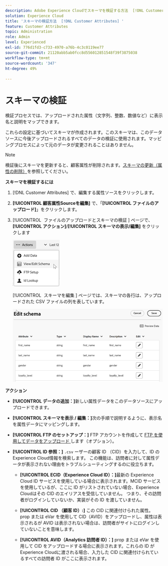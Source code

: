 ```yaml
---
description: Adobe Experience Cloudでスキーマを検証する方法  [!DNL Customer Attributes]  説明します。
solution: Experience Cloud
title: 'スキーマの検証方法  [!DNL Customer Attributes] '
feature: Customer Attributes
topic: Administration
role: Admin
level: Experienced
exl-id: 776d1fd3-c733-4970-a76b-4c3c0119ee77
source-git-commit: 21120abb5ab0fcc8d556012851548f39f3875038
workflow-type: tm+mt
source-wordcount: '347'
ht-degree: 49%

---
```


# スキーマの検証

検証プロセスでは、アップロードされた属性（文字列、整数、数値など）に表示名と説明をマップできます。

これらの設定に基づいてスキーマが作成されます。このスキーマは、このデータソースに今後アップロードされるすべてのデータの検証に使用されます。マッピングプロセスによって元のデータが変更されることはありません。

>[!NOTE]
>
>検証後にスキーマを更新すると、顧客属性が削除されます。[スキーマの更新（属性の削除）](t-crs-usecase.md)を参照してください。

**スキーマを検証するには**

1. [!DNL Customer Attributes] で、編集する属性ソースをクリックします。

1. **[!UICONTROL 顧客属性Sourceを編集]** で、「**[!UICONTROL ファイルのアップロード]**」をクリックします。

1. [!UICONTROL &#x200B; ファイルのアップロードとスキーマの検証 &#x200B;] ページで、**[!UICONTROL アクション]**/**[!UICONTROL スキーマの表示/編集]** をクリックします

   ![スキーマの編集](assets/view_edit_schema.png)

   [!UICONTROL &#x200B; スキーマを編集 &#x200B;] ページでは、スキーマの各行は、アップロードされた CSV ファイルの列を表しています。

   ![Experience Cloudのスキーマページを編集 ](assets/edit-schema.png)

**アクション**

* **[!UICONTROL データの追加：]**&#x200B;新しい属性データをこのデータソースにアップロードできます。

* **[!UICONTROL スキーマを表示 / 編集：]**&#x200B;次の手順で説明するように、表示名を属性データにマッピングします。

* **[!UICONTROL FTP のセットアップ：]** FTP アカウントを作成して [FTP を使用してデータをアップロード ](t-upload-attributes-ftp.md) します（オプション）。

* **[!UICONTROL ID 参照：]** `.csv` ーザーの顧客 ID （CID）を入力して、ID のExperience Cloud情報を検索します。 この機能は、訪問者に対して属性データが表示されない理由をトラブルシューティングするのに役立ちます。

   * **[!UICONTROL ECID（Experience Cloud ID）：]**&#x200B;最新の Experience Cloud ID サービスを使用している場合に表示されます。MCID サービスを使用しているが、ここに ID がリストされていない場合、Experience Cloudはその CID のエイリアスを受信していません。 つまり、その訪問者がログインしていないか、実装がその ID を渡していません。

   * **[!UICONTROL CID （顧客 ID）:]** この CID に関連付けられた属性。 prop または eVar を使用して CID（AVID）をアップロードし、属性は表示されるが AVID は表示されない場合は、訪問者がサイトにログインしていないことを意味します。

   * **[!UICONTROL AVID（Analytics 訪問者 ID）：]** prop または eVar を使用して CID をアップロードする場合に表示されます。これらの ID がExperience Cloudに渡される場合、入力した CID に関連付けられているすべての訪問者 ID がここに表示されます。
